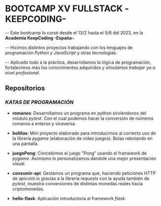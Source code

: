 # BOOTCAMP XV FULLSTACK -KEEPCODING-

-- Este bootcamp lo cursé desde el 13/2 hasta el 5/6 del 2023, en la **Academia KeepCoding -España-**.

-- Hicimos distintos proyectos trabajando con los lenguajes de programación *Python y JavaScript* y otrás tecnologías.

-- Aplicado todo a la práctica, desarrollamos la lógica de programación, fortalecimos más los conocimientos adquiridos y *simulamos trabajar ya a nivel profesional*.

## Repositorios 

### *KATAS DE PROGRAMACIÓN*


- **romanos**: Desarrollamos un programa en python sirviéndonos del módulo *pytest*. Con el cual podemos hacer la conversión de números romanos a enteros y viceversa.


- **bolillas**: Mini proyecto elaborado para introducirnos al correcto uso de la librería *pygame* (elaboración de video juegos). Bolas rebotando en una pantalla.

- **juegoPong**: Concebimos el juego "Pong" usando el framework de *pygame*. Asimismo lo personalizamos dándole una mejor presentación visual.

- **consumir-api**: Gestamos un programa que, haciendo peticiones HTTP  de apicoint.io gracias a la librería *requests* con la ayuda también de *pytest*, muestra conversiones de distintas monedas reales hacia criptomonedas.

- **hello-flask**: Aplicación introductoria al framework *flask*. 
